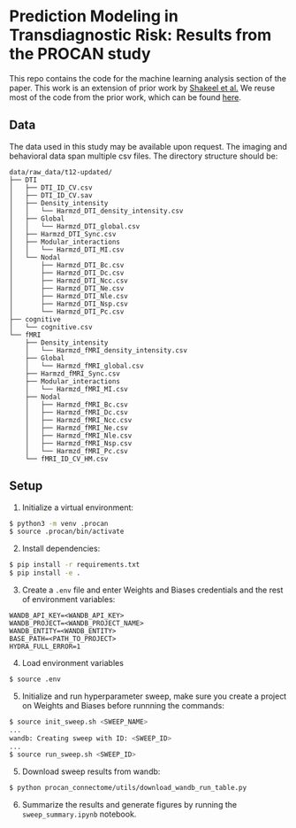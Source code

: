 # Prediction Modeling in Transdiagnostic Risk: Results from the PROCAN study

This repo contains the code for the machine learning analysis section of the paper. This work is an extension of prior work by <a href=https://link.springer.com/article/10.1007/s11682-024-00953-z>Shakeel et al.</a> We reuse most of the code from the prior work, which can be found <a href=https://github.com/mklasby/brain-connectome-longitudinal>here</a>.

## Data

The data used in this study may be available upon request. The imaging and behavioral data span multiple csv files. The directory structure should be:
```
data/raw_data/t12-updated/
├── DTI
│   ├── DTI_ID_CV.csv
│   ├── DTI_ID_CV.sav
│   ├── Density_intensity
│   │   └── Harmzd_DTI_density_intensity.csv
│   ├── Global
│   │   └── Harmzd_DTI_global.csv
│   ├── Harmzd_DTI_Sync.csv
│   ├── Modular_interactions
│   │   └── Harmzd_DTI_MI.csv
│   └── Nodal
│       ├── Harmzd_DTI_Bc.csv
│       ├── Harmzd_DTI_Dc.csv
│       ├── Harmzd_DTI_Ncc.csv
│       ├── Harmzd_DTI_Ne.csv
│       ├── Harmzd_DTI_Nle.csv
│       ├── Harmzd_DTI_Nsp.csv
│       └── Harmzd_DTI_Pc.csv
├── cognitive
│   └── cognitive.csv
└── fMRI
    ├── Density_intensity
    │   └── Harmzd_fMRI_density_intensity.csv
    ├── Global
    │   └── Harmzd_fMRI_global.csv
    ├── Harmzd_fMRI_Sync.csv
    ├── Modular_interactions
    │   └── Harmzd_fMRI_MI.csv
    ├── Nodal
    │   ├── Harmzd_fMRI_Bc.csv
    │   ├── Harmzd_fMRI_Dc.csv
    │   ├── Harmzd_fMRI_Ncc.csv
    │   ├── Harmzd_fMRI_Ne.csv
    │   ├── Harmzd_fMRI_Nle.csv
    │   ├── Harmzd_fMRI_Nsp.csv
    │   └── Harmzd_fMRI_Pc.csv
    └── fMRI_ID_CV_HM.csv
```

## Setup

1. Initialize a virtual environment:
```sh
$ python3 -m venv .procan
$ source .procan/bin/activate
```
2. Install dependencies:
```sh
$ pip install -r requirements.txt
$ pip install -e .
```
3. Create a `.env` file and enter Weights and Biases credentials and the rest of environment variables:
```
WANDB_API_KEY=<WANDB_API_KEY>
WANDB_PROJECT=<WANDB_PROJECT_NAME>
WANDB_ENTITY=<WANDB_ENTITY>
BASE_PATH=<PATH_TO_PROJECT>
HYDRA_FULL_ERROR=1
```
4. Load environment variables
```sh
$ source .env
```
5. Initialize and run hyperparameter sweep, make sure you create a project on Weights and Biases before runnning the commands:
```sh
$ source init_sweep.sh <SWEEP_NAME>
...
wandb: Creating sweep with ID: <SWEEP_ID>
...
$ source run_sweep.sh <SWEEP_ID>
```
5. Download sweep results from wandb:
```sh
$ python procan_connectome/utils/download_wandb_run_table.py
```   
6. Summarize the results and generate figures by running the `sweep_summary.ipynb` notebook.

